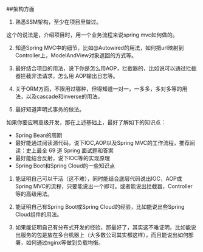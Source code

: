 ##架构方面
    
1. 熟悉SSM架构，至少在项目里做过。

这个的说法是，介绍项目时，用一个业务流程来说spring mvc如何做的。

2. 知道Spring MVC中的细节，比如@Autowired的用法，如何把url映射到Controller上，ModelAndView对象返回的方式等。

3. 最好结合项目的用法，说下你是怎么用AOP，拦截器的，比如说可以通过拦截器拦截非法请求，怎么用 AOP输出日志等。

4. 关于ORM方面，不限用过哪种，但得知道一对一，一多多，多对多等的用法，以及cascade和inverse的用法。

5. 最好知道声明式事务的做法。

如果你要应聘高级开发，那在上述基础上，最好了解如下的知识点：

- Spring Bean的周期
- 最好能通过阅读源代码，说下IOC,AOP以及Spring MVC的工作流程，推荐阅读：史上最全 69 道 Spring 面试题和答案
- 最好能结合反射，说下IOC等的实现原理
- Spring Boot和Spring Cloud的一些知识点

1. 能证明自己可以干活（这不难），同时能结合底层代码说出IOC，AOP或Spring MVC的流程，只要能说出一个即可。或者能说出拦截器，Controller等的高级用法。
    
2. 能证明自己有Spring Boot或Spring Cloud的经验，比如能说出些Spring Cloud组件的用法。
    
3. 如果能证明自己有分布式开发的经验，那最好了，其实这不难证明，比如能说出服务的包是放在多台机器上（大多数公司其实都这样），而且能说出如何部署，如何通过nginx等做到负载均衡。

